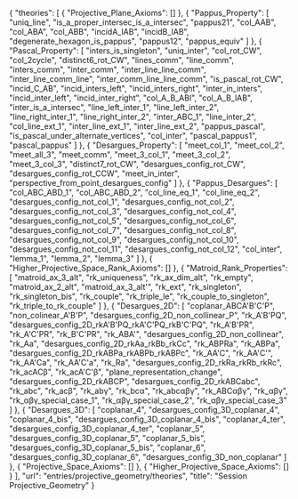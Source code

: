 {
    "theories": [
        {
            "Projective_Plane_Axioms": []
        },
        {
            "Pappus_Property": [
                "uniq_line",
                "is_a_proper_intersec_is_a_intersec",
                "pappus21",
                "col_AAB",
                "col_ABA",
                "col_ABB",
                "incidA_lAB",
                "incidB_lAB",
                "degenerate_hexagon_is_pappus",
                "pappus12",
                "pappus_equiv"
            ]
        },
        {
            "Pascal_Property": [
                "inters_is_singleton",
                "uniq_inter",
                "col_rot_CW",
                "col_2cycle",
                "distinct6_rot_CW",
                "lines_comm",
                "line_comm",
                "inters_comm",
                "inter_comm",
                "inter_line_line_comm",
                "inter_line_comm_line",
                "inter_comm_line_line_comm",
                "is_pascal_rot_CW",
                "incid_C_AB",
                "incid_inters_left",
                "incid_inters_right",
                "inter_in_inters",
                "incid_inter_left",
                "incid_inter_right",
                "col_A_B_ABl",
                "col_A_B_lAB",
                "inter_is_a_intersec",
                "line_left_inter_1",
                "line_left_inter_2",
                "line_right_inter_1",
                "line_right_inter_2",
                "inter_ABC_1",
                "line_inter_2",
                "col_line_ext_1",
                "inter_line_ext_1",
                "inter_line_ext_2",
                "pappus_pascal",
                "is_pascal_under_alternate_vertices",
                "col_inter",
                "pascal_pappus1",
                "pascal_pappus"
            ]
        },
        {
            "Desargues_Property": [
                "meet_col_1",
                "meet_col_2",
                "meet_all_3",
                "meet_comm",
                "meet_3_col_1",
                "meet_3_col_2",
                "meet_3_col_3",
                "distinct7_rot_CW",
                "desargues_config_rot_CW",
                "desargues_config_rot_CCW",
                "meet_in_inter",
                "perspective_from_point_desargues_config"
            ]
        },
        {
            "Pappus_Desargues": [
                "col_ABC_ABD_1",
                "col_ABC_ABD_2",
                "col_line_eq_1",
                "col_line_eq_2",
                "desargues_config_not_col_1",
                "desargues_config_not_col_2",
                "desargues_config_not_col_3",
                "desargues_config_not_col_4",
                "desargues_config_not_col_5",
                "desargues_config_not_col_6",
                "desargues_config_not_col_7",
                "desargues_config_not_col_8",
                "desargues_config_not_col_9",
                "desargues_config_not_col_10",
                "desargues_config_not_col_11",
                "desargues_config_not_col_12",
                "col_inter",
                "lemma_1",
                "lemma_2",
                "lemma_3"
            ]
        },
        {
            "Higher_Projective_Space_Rank_Axioms": []
        },
        {
            "Matroid_Rank_Properties": [
                "matroid_ax_3_alt",
                "rk_uniqueness",
                "rk_ax_dim_alt",
                "rk_empty",
                "matroid_ax_2_alt",
                "matroid_ax_3_alt'",
                "rk_ext",
                "rk_singleton",
                "rk_singleton_bis",
                "rk_couple",
                "rk_triple_le",
                "rk_couple_to_singleton",
                "rk_triple_to_rk_couple"
            ]
        },
        {
            "Desargues_2D": [
                "coplanar_ABCA'B'C'P",
                "non_colinear_A'B'P",
                "desargues_config_2D_non_collinear_P",
                "rk_A'B'PQ",
                "desargues_config_2D_rkA'B'PQ_rkA'C'PQ_rkB'C'PQ",
                "rk_A'B'PR",
                "rk_A'C'PR",
                "rk_B'C'PR",
                "rk_ABA'",
                "desargues_config_2D_non_collinear",
                "rk_Aa",
                "desargues_config_2D_rkAa_rkBb_rkCc",
                "rk_ABPRa",
                "rk_ABPa",
                "desargues_config_2D_rkABPa_rkABPb_rkABPc",
                "rk_AA'C",
                "rk_AA'C'",
                "rk_AA'Ca",
                "rk_AA'C'a",
                "rk_Ra",
                "desargues_config_2D_rkRa_rkRb_rkRc",
                "rk_acACβ",
                "rk_acA'C'β",
                "plane_representation_change",
                "desargues_config_2D_rkABCP",
                "desargues_config_2D_rkABCabc",
                "rk_abc",
                "rk_acβ",
                "rk_abγ",
                "rk_bcα",
                "rk_abcαβγ",
                "rk_ABCαβγ",
                "rk_αβγ",
                "rk_αβγ_special_case_1",
                "rk_αβγ_special_case_2",
                "rk_αβγ_special_case_3"
            ]
        },
        {
            "Desargues_3D": [
                "coplanar_4",
                "desargues_config_3D_coplanar_4",
                "coplanar_4_bis",
                "desargues_config_3D_coplanar_4_bis",
                "coplanar_4_ter",
                "desargues_config_3D_coplanar_4_ter",
                "coplanar_5",
                "desargues_config_3D_coplanar_5",
                "coplanar_5_bis",
                "desargues_config_3D_coplanar_5_bis",
                "coplanar_6",
                "desargues_config_3D_coplanar_6",
                "desargues_config_3D_non_coplanar"
            ]
        },
        {
            "Projective_Space_Axioms": []
        },
        {
            "Higher_Projective_Space_Axioms": []
        }
    ],
    "url": "entries/projective_geometry/theories",
    "title": "Session Projective_Geometry"
}